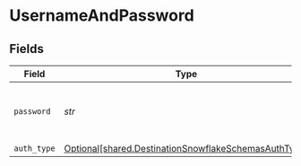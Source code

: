 # UsernameAndPassword


## Fields

| Field                                                                                                              | Type                                                                                                               | Required                                                                                                           | Description                                                                                                        |
| ------------------------------------------------------------------------------------------------------------------ | ------------------------------------------------------------------------------------------------------------------ | ------------------------------------------------------------------------------------------------------------------ | ------------------------------------------------------------------------------------------------------------------ |
| `password`                                                                                                         | *str*                                                                                                              | :heavy_check_mark:                                                                                                 | Enter the password associated with the username.                                                                   |
| `auth_type`                                                                                                        | [Optional[shared.DestinationSnowflakeSchemasAuthType]](../../models/shared/destinationsnowflakeschemasauthtype.md) | :heavy_minus_sign:                                                                                                 | N/A                                                                                                                |